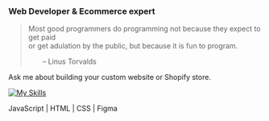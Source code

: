 ### Web Developer & Ecommerce expert

>Most good programmers do programming not because they expect to get paid <br />
or get adulation by the public, but because it is fun to program.
>
>  – Linus Torvalds


Ask me about building your custom website or Shopify store.


[![My Skills](https://skillicons.dev/icons?i=js,html,css,figma)](https://skillicons.dev) 

JavaScript | HTML | CSS | Figma


